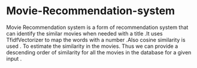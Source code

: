 # Movie-Recommendation-system
Movie Recommendation system is a form of recommendation
system that can identify the similar movies when needed with a
title .It uses TfidfVectorizer to map the words with a number .Also
cosine similarity is used .
To estimate the similarity in the movies. Thus we can provide a
descending order of similarity for all the movies in the database for
a given input .
